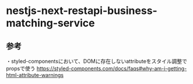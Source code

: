 # nestjs-next-restapi-business-matching-service

## 参考
・styled-componentsにおいて、DOMに存在しないattributeをスタイル調整でpropsで使う
https://styled-components.com/docs/faqs#why-am-i-getting-html-attribute-warnings
